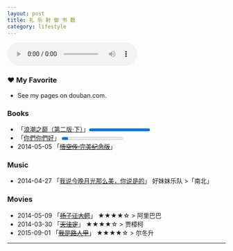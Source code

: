 ```yaml
---
layout: post
title: 礼 乐 射 御 书 数
category: lifestyle  
---
```


<audio controls="controls" autoplay="autoplay" loop="loop" height="100" width="100">
	<source src="http://cdn.28story.com/github/%E5%88%9D%E9%9B%AA-Bandari.mp3" type="audio/mp3" />
	<embed height="100" width="100" src="http://cdn.28story.com/github/%E5%88%9D%E9%9B%AA-Bandari.mp3" />
Your browser does not support the audio element.
</audio>

### &hearts; My Favorite

* See my pages on douban.com.

### Books

* 「[浪潮之巅（第二版·下）](http://book.douban.com/subject/24738302/)」<progress value="100" max="100"></progress> 
* 「[你們你們好](http://book.douban.com/subject/25813275/)」 <progress value="10" max="100"></progress> 
* 2014-05-05 「<del>[悟空传·完美纪念版</del>](http://book.douban.com/subject/6431994/)」

### Music

* 2014-04-27 「[我说今晚月光那么美，你说是的](http://music.douban.com/subject/24325813/)」 好妹妹乐队 &gt;「南北」

### Movies

* 2014-05-09 「<del>[扬子江大鳄](http://movie.douban.com/subject/19975889/)</del>」 &#9733;&#9733;&#9733;&#9733;&#9734; &gt; 阿里巴巴
* 2014-03-30 「<del>[天注定](http://movie.douban.com/subject/21941283/)</del>」 &#9733;&#9733;&#9733;&#9733;&#9734; &gt; 贾樟柯  
* 2015-09-01 「<del>[我是路人甲](http://movie.douban.com/subject/21941283/)</del>」 &#9733;&#9733;&#9733;&#9733;&#9734; &gt; 尔冬升

- - -